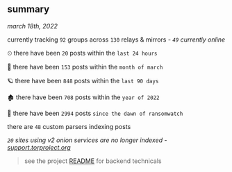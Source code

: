 
## summary
_march 18th, 2022_

currently tracking `92` groups across `130` relays & mirrors - _`49` currently online_

⏲ there have been `20` posts within the `last 24 hours`

🦈 there have been `153` posts within the `month of march`

🪐 there have been `848` posts within the `last 90 days`

🏚 there have been `708` posts within the `year of 2022`

🦕 there have been `2994` posts `since the dawn of ransomwatch`

there are `48` custom parsers indexing posts

_`20` sites using v2 onion services are no longer indexed - [support.torproject.org](https://support.torproject.org/onionservices/v2-deprecation/)_

> see the project [README](https://github.com/thetanz/ransomwatch#ransomwatch--) for backend technicals
